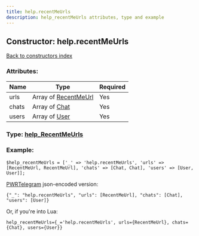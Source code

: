 ```yaml
---
title: help.recentMeUrls
description: help_recentMeUrls attributes, type and example
---
```

## Constructor: help.recentMeUrls  
[Back to constructors index](index.md)



### Attributes:

| Name     |    Type       | Required |
|----------|---------------|----------|
|urls|Array of [RecentMeUrl](../types/RecentMeUrl.md) | Yes|
|chats|Array of [Chat](../types/Chat.md) | Yes|
|users|Array of [User](../types/User.md) | Yes|



### Type: [help\_RecentMeUrls](../types/help_RecentMeUrls.md)


### Example:

```
$help_recentMeUrls = ['_' => 'help.recentMeUrls', 'urls' => [RecentMeUrl, RecentMeUrl], 'chats' => [Chat, Chat], 'users' => [User, User]];
```  

[PWRTelegram](https://pwrtelegram.xyz) json-encoded version:

```
{"_": "help.recentMeUrls", "urls": [RecentMeUrl], "chats": [Chat], "users": [User]}
```


Or, if you're into Lua:  


```
help_recentMeUrls={_='help.recentMeUrls', urls={RecentMeUrl}, chats={Chat}, users={User}}

```


